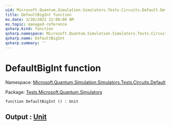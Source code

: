 ```yaml
---
uid: Microsoft.Quantum.Simulation.Simulators.Tests.Circuits.Default.DefaultBigInt
title: DefaultBigInt function
ms.date: 3/26/2021 12:00:00 AM
ms.topic: managed-reference
qsharp.kind: function
qsharp.namespace: Microsoft.Quantum.Simulation.Simulators.Tests.Circuits.Default
qsharp.name: DefaultBigInt
qsharp.summary: ''
---
```


# DefaultBigInt function

Namespace: [Microsoft.Quantum.Simulation.Simulators.Tests.Circuits.Default](xref:Microsoft.Quantum.Simulation.Simulators.Tests.Circuits.Default)

Package: [Tests.Microsoft.Quantum.Simulators](https://nuget.org/packages/Tests.Microsoft.Quantum.Simulators)




```qsharp
function DefaultBigInt () : Unit
```


## Output : [Unit](xref:microsoft.quantum.lang-ref.unit)

